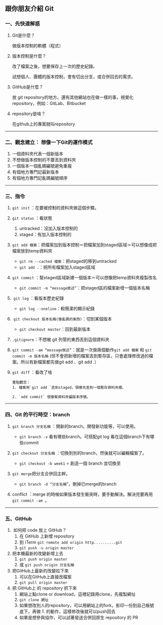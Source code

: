 ## 跟你朋友介紹 Git

### **一、先快速解惑**

1. Git是什麼？

    做版本控制的軟體（程式）
    

2. 版本控制是什麼？
    
    改了檔案之後，想要保存上一次的歷史紀錄。

    試想個人、團體的版本控制，會有切出分支，或合併回去的需求。
    

3. GitHub是什麼？

    放 git repository的地方。還有其他網站也在做一樣的事，視覺化repository，例如：GitLab、Bitbucket

4. repository是啥？

    在github上的專案就叫repository
---
### **二、觀念建立： 想像一下Git的運作模式**

1. 一個資料夾代表一個新版本
2. 不想做版本控制的不要丟到資料夾
3. 一個版本一個亂碼編號避免重複
4. 有個地方專門記最新版本
5. 有個地方專門記亂碼編號順序
---
### **三、指令**


1. `git init` ：在要被控制的資料夾做這個步驟。
2. `git status` ：看狀態
    1. untracked：沒加入版本控制的
    2. staged：有加入版本控制的
3. `git add 檔案`：把檔案加到版本控制＝把檔案加到staged區域＝可以想像成把檔案放到temp資料夾
    
    - `git rm --cached 檔案`：把staged的移到untracked
    - `git add .`：把所有檔案加入staged區域
4. `git commit` ：幫staged區域新建一個版本＝可以想像把temp資料夾複製改名
    - `git commit -m “message敘述”`：把staged區的檔案新增一個版本名稱
5.  `git log` ：看版本歷史紀錄
    - `git log --oneline`：較簡潔的顯示紀錄
6.  `git checkout 版本名稱(像亂碼的東西)`：切到某個版本
    - `git checkout master`：回到最新版本
7. `.gitignore`：不想被 git 列管的東西丟到這個資料夾
8. `git commit -am “message敘述”`：就是一次做兩個動作`git add 檔案` 和 `git commit -m 版本名稱` (但不會把新增的檔案丟到暫存區，只會處理修改過的檔案。所以有新檔案都先做git add 、git add .）
9. `git diff` ：看改了啥


       重點觀念：
       1. 檔案用`git add `丟到staged，很像先丟到一個暫存資料夾裡。

       2. `add commit` 很像幫資料夾編版本序號。

---
### **四、Git 的平行時空：branch**

1. `git branch 分支名稱` ：開新的branch。開發新功能等，可以使用。
    - `git branch -v` 看有哪些branch。可搭配git log 看在這個branch下有哪些commit
2. `git checkout 分支名稱` ：切換到別的branch，然後就可以編輯檔案了。
    - `git checkout -b week1` = 創造一個 branch 並切換至
3. `git merge`把分支合併回主幹。
    
    - `git branch -d “分支名稱`”，刪掉已merge的branch
4. conflict ：merge 的時候如果版本發生衝突時，要手動解決。解決完要再用 `git commit -am `。
---
### **五、GitHub**

1.  如何把 code 放上 GitHub？
    1. 在 GitHub 上新增 repository
    2. 到 iTerm `git remote add origin http..........git`
    3. `git push -u origin master`
2. 把本機最新的改變新增上去
    1. `git push origin master`
    2. 或 `git push origin 分支名稱`
3. 把GitHub上最新的改變拉下來
    1. 可以在GitHub上直接改檔案
    2. `git pull origin master`
4. 把 GitHub上 的 repository 抓下來
    1. 網站上點clone or download，這裡記錄用clone，先複製網址
    2. `git clone 網址`
    3. 如果想改別人的repository，可以用網站上的fork，影印一份到自己帳號底下，再做 1. 的動作，這樣修改後就可以push回去
    4. 如果是想參與協作，可以試著發送合併回原生 repository 的 PR 



